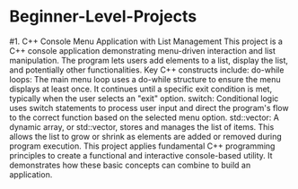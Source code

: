 # Beginner-Level-Projects
#1. C++ Console Menu Application with List Management
This project is a C++ console application demonstrating menu-driven interaction and list manipulation. The program lets users add elements to a list, display the list, and potentially other functionalities.
Key C++ constructs include:
do-while loops: The main menu loop uses a do-while structure to ensure the menu displays at least once. It continues until a specific exit condition is met, typically when the user selects an "exit" option.
switch: Conditional logic uses switch statements to process user input and direct the program's flow to the correct function based on the selected menu option.
std::vector: A dynamic array, or std::vector, stores and manages the list of items. This allows the list to grow or shrink as elements are added or removed during program execution.
This project applies fundamental C++ programming principles to create a functional and interactive console-based utility. It demonstrates how these basic concepts can combine to build an application.
